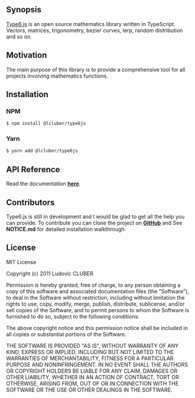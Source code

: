 ## Synopsis

[Type6.js](http://type6js.lcluber.com) is an open source mathematics library written in TypeScript.
Vectors, matrices, trigonometry, bezier curves, lerp, random distribution and so on.

## Motivation

The main purpose of this library is to provide a comprehensive tool for all projects involving mathematics functions.

## Installation

### NPM

```bash
$ npm install @lcluber/type6js
```

### Yarn

```bash
$ yarn add @lcluber/type6js
```

## API Reference

Read the documentation **[here](http://type6js.lcluber.com/installation.html)**.

## Contributors

Type6.js is still in development and I would be glad to get all the help you can provide.
To contribute you can clone the project on **[GitHub](https://github.com/LCluber/Type6.js)** and See **NOTICE.md** for detailed installation walkthrough.

## License

MIT License

Copyright (c) 2011 Ludovic CLUBER

Permission is hereby granted, free of charge, to any person obtaining a copy
of this software and associated documentation files (the "Software"), to deal
in the Software without restriction, including without limitation the rights
to use, copy, modify, merge, publish, distribute, sublicense, and/or sell
copies of the Software, and to permit persons to whom the Software is
furnished to do so, subject to the following conditions:

The above copyright notice and this permission notice shall be included in all
copies or substantial portions of the Software.

THE SOFTWARE IS PROVIDED "AS IS", WITHOUT WARRANTY OF ANY KIND, EXPRESS OR
IMPLIED, INCLUDING BUT NOT LIMITED TO THE WARRANTIES OF MERCHANTABILITY,
FITNESS FOR A PARTICULAR PURPOSE AND NONINFRINGEMENT. IN NO EVENT SHALL THE
AUTHORS OR COPYRIGHT HOLDERS BE LIABLE FOR ANY CLAIM, DAMAGES OR OTHER
LIABILITY, WHETHER IN AN ACTION OF CONTRACT, TORT OR OTHERWISE, ARISING FROM,
OUT OF OR IN CONNECTION WITH THE SOFTWARE OR THE USE OR OTHER DEALINGS IN THE
SOFTWARE.
